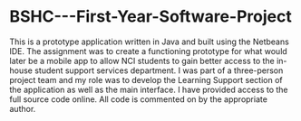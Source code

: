 BSHC---First-Year-Software-Project
==================================

This is a prototype application written in Java and built using the Netbeans IDE. The assignment was to create a functioning prototype for what would later be a mobile app to allow NCI students to gain better access to the in-house student support services department. I was part of a three-person project team and my role was to develop the Learning Support section of the application as well as the main interface. I have provided access to the full source code online. All code is commented on by the appropriate author.
